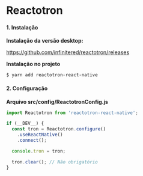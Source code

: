 # Reactotron

#### 1. Instalação

**Instalação da versão desktop:**

https://github.com/infinitered/reactotron/releases

**Instalação no projeto**

`$ yarn add reactotron-react-native`

#### 2. Configuração

**Arquivo src/config/ReactotronConfig.js**

```js
import Reactotron from 'reactotron-react-native';

if (__DEV__) {
  const tron = Reactotron.configure()
    .useReactNative()
    .connect();

  console.tron = tron;

  tron.clear(); // Não obrigatório
}
```